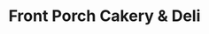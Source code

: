 ---
title: "Front Porch Cakery & Deli"
url: /cherokee/front-porch-cakery-und-deli/
shop: Feinkost
---